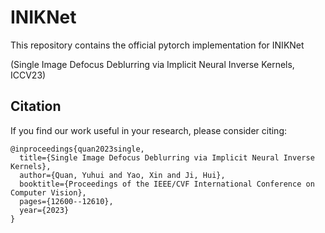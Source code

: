 # INIKNet
This repository contains the official pytorch implementation for INIKNet 

(Single Image Defocus Deblurring via Implicit Neural Inverse Kernels, ICCV23)

## Citation
If you find our work useful in your research, please consider citing:
```
@inproceedings{quan2023single,
  title={Single Image Defocus Deblurring via Implicit Neural Inverse Kernels},
  author={Quan, Yuhui and Yao, Xin and Ji, Hui},
  booktitle={Proceedings of the IEEE/CVF International Conference on Computer Vision},
  pages={12600--12610},
  year={2023}
}
```
